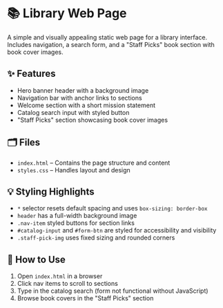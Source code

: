 # 📚 Library Web Page

A simple and visually appealing static web page for a library interface. Includes navigation, a search form, and a "Staff Picks" book section with book cover images.

## ✨ Features

- Hero banner header with a background image
- Navigation bar with anchor links to sections
- Welcome section with a short mission statement
- Catalog search input with styled button
- "Staff Picks" section showcasing book cover images

## 🗂️ Files

- `index.html` – Contains the page structure and content
- `styles.css` – Handles layout and design

## 💡 Styling Highlights

- `*` selector resets default spacing and uses `box-sizing: border-box`
- `header` has a full-width background image
- `.nav-item` styled buttons for section links
- `#catalog-input` and `#form-btn` are styled for accessibility and visibility
- `.staff-pick-img` uses fixed sizing and rounded corners

## 🚀 How to Use

1. Open `index.html` in a browser
2. Click nav items to scroll to sections
3. Type in the catalog search (form not functional without JavaScript)
4. Browse book covers in the "Staff Picks" section
